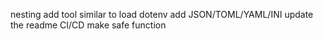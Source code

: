 nesting
add tool similar to load dotenv
add JSON/TOML/YAML/INI
update the readme
CI/CD
make safe function
